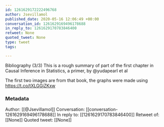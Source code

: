 ```yaml
---
id: 1261629172222496768
author: Jsevillamol
published_date: 2020-05-16 12:06:49 +00:00
conversation_id: 1261629169496178688
in_reply_to: 1261629170783846400
retweet: None
quoted_tweet: None
type: tweet
tags:

---
```


Bibliography (3/3)
This is a rough summary of part of the first chapter in Causal Inference in Statistics, a primer, by @yudapearl et al 

The first two images are from that book, the graphs were made using https://t.co/tXLGGjZKxw

### Metadata

Author: [[@Jsevillamol]]
Conversation: [[conversation-1261629169496178688]]
In reply to: [[1261629170783846400]]
Retweet of: [[None]]
Quoted tweet: [[None]]
